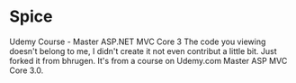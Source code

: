 # Spice
Udemy Course - Master ASP.NET MVC Core 3
The code you viewing doesn't belong to me, I didn't create it not even contribut a little bit.
Just forked it from bhrugen.
It's from a course on Udemy.com Master ASP MVC Core 3.0.
